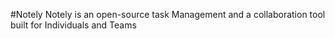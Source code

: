 #Notely
Notely is an open-source task Management and a collaboration tool built for Individuals and Teams 
